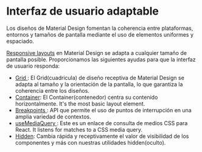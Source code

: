 # Interfaz de usuario adaptable

<p class="description">Los diseños de Material Design fomentan la coherencia entre plataformas, entornos y tamaños de pantalla mediante el uso de elementos uniformes y espaciado.</p>

[Responsive layouts](https://material.io/design/layout/responsive-layout-grid.html) en Material Design se adapta a cualquier tamaño de pantalla posible. Proporcionamos las siguientes ayudas para que la interfaz de usuario responda:

- [ Grid ](/components/grid/): El Grid(cuadricula) de diseño receptiva de Material Design se adapta al tamaño y la orientación de la pantalla, lo que garantiza la coherencia entre los diseños.
- [ Container](/components/container/): El Container(contenedor) centra su contenido horizontalmente. It's the most basic layout element.
- [ Breakpoints ](/customization/breakpoints/): API que permite el uso de puntos de interrupción en una amplia variedad de contextos.
- [ useMediaQuery ](/components/use-media-query/): Este es un enlace de consulta de medios CSS para React. It listens for matches to a CSS media query.
- [ Hidden](/components/hidden/): Cambia rápida y receptivamente el valor de visibilidad de los componentes y más con nuestras utilidades hidden(oculto).